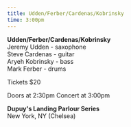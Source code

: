 ```yaml
---
title: Udden/Ferber/Cardenas/Kobrinsky
time: 3:00pm
---
```

**Udden/Ferber/Cardenas/Kobrinsky**  
Jeremy Udden - saxophone  
Steve Cardenas - guitar  
Aryeh Kobrinsky - bass  
Mark Ferber - drums

Tickets $20

Doors at 2:30pm
Concert at 3:00pm

**Dupuy's Landing Parlour Series**   
New York, NY (Chelsea)
